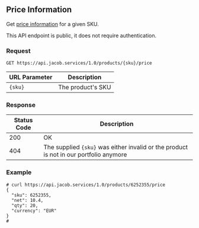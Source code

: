 ## Price Information
Get [price information](price_object.md) for a given SKU.

This API endpoint is public, it does not require authentication.

### Request
`GET https://api.jacob.services/1.0/products/{sku}/price`

| URL Parameter | Description |
| --- | --- |
| `{sku}` | The product's SKU |

### Response

| Status Code | Description |
| --- | --- |
| 200 | OK |
| 404 | The supplied `{sku}` was either invalid or the product is not in our portfolio anymore |

### Example
```
# curl https://api.jacob.services/1.0/products/6252355/price
{
  "sku": 6252355,
  "net": 10.4,
  "qty": 20,
  "currency": "EUR"
}
#
```
